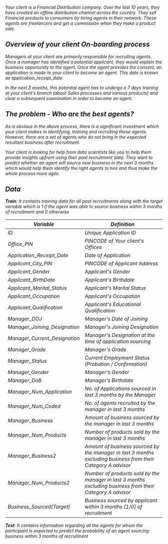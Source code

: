*Your client is a Financial Distribution company. Over the last 10 years, they have created an offline distribution channel across the country. They sell Financial products to consumers by hiring agents in their network. These agents are freelancers and get a commission when they make a product sale.*


## *Overview of your client On-boarding process*
*Managers at your client are primarily responsible for recruiting agents. Once a manager has identified a potential applicant, they would explain the business opportunity to the agent. Once the agent provides the consent, an application is made to your client to become an agent. This date is known as application_receipt_date.*

*In the next 3 months, this potential agent has to undergo a 7 days training at your client's branch (about Sales processes and various products) and clear a subsequent examination in order to become an agent.*


## *The problem - Who are the best agents?*
*As is obvious in the above process, there is a significant investment which your client makes in identifying, training and recruiting these agents. However, there are a set of agents who do not bring in the expected resultant business after recruitment.*

*Your client is looking for help from data scientists like you to help them provide insights upfront using their past recruitment data. They want to predict whether an agent will source new business in the next 3 months which would help them identify the right agents to hire and thus make the whole process more agile.*


## *Data*
***Train**: It contains training data for all past recruitments along with the target variable which is 1 if the agent was able to source business within 3 months of recruitment and 0 otherwise*

| *Variable* | *Definition* |
| --- | --- |
| *ID* | *Unique Application ID* |
| *Office_PIN* | *PINCODE of Your client's Offices* |
| *Application_Receipt_Date* | *Date of Application* |
| *Applicant_City_PIN* | *PINCODE of Applicant Address* |
| *Applicant_Gender* | *Applicant's Gender* |
| *Applicant_BirthDate*	| *Applicant's Birthdate* |
| *Applicant_Marital_Status* | *Applicant's Marital Status* |
| *Applicant_Occupation* | *Applicant's Occupation* |
| *Applicant_Qualification* | *Applicant's Educational Qualification* |
| *Manager_DOJ* |	*Manager's Date of Joining* |
| *Manager_Joining_Designation*	| *Manager's Joining Designation* |
| *Manager_Current_Designation*	| *Manager's Designation at the time of application sourcing* |
| *Manager_Grade*	| *Manager's Grade* |
| *Manager_Status* | *Current Employment Status (Probation / Confirmation)* |
| *Manager_Gender* | *Manager's Gender* |
| *Manager_DoB*	| *Manager's Birthdate* |
| *Manager_Num_Application*	| *No. of Applications sourced in last 3 months by the Manager* |
| *Manager_Num_Coded*	| *No. of agents recruited by the manager in last 3 months* |
| *Manager_Business* | *Amount of business sourced by the manager in last 3 months* |
| *Manager_Num_Products* | *Number of products sold by the manager in last 3 months* |
| *Manager_Business2*	| *Amount of business sourced by the manager in last 3 months excluding business from their Category A advisor* |
| *Manager_Num_Products2*	| *Number of products sold by the manager in last 3 months excluding business from their Category A advisor* |
| *Business_Sourced(Target)* | *Business sourced by applicant within 3 months [1/0] of recruitment* |


***Test**: It contains information regarding all the agents for whom the participant is expected to predict the probability of an agent sourcing business within 3 months of recruitment*
